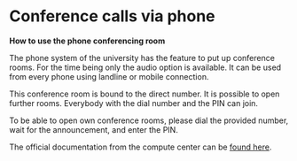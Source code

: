 # Conference calls via phone

**How to use the phone conferencing room**

The phone system of the university has the feature to put up conference rooms. For the time being only the audio option is available. It can be used from every phone using landline or mobile connection.

This conference room is bound to the direct number. It is possible to open further rooms. Everybody with the dial number and the PIN can join.

To be able to open own conference rooms, please dial the provided number, wait for the announcement, and enter the PIN.

The official documentation from the compute center can be [found here](www.rz.uni-freiburg.de/services/netztel/telefon).

